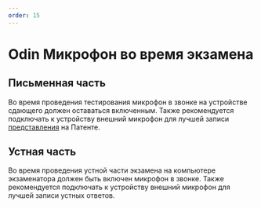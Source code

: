 ```yaml
---
order: 15
---
```


# Odin Микрофон во время экзамена

## Письменная часть

Во время проведения тестирования  микрофон в звонке на устройстве сдающего должен оставаться включенным. Также рекомендуется подключать к устройству внешний микрофон для лучшей записи [представления](../rekomendacii/obrazec-videovizitki-pered-startom-ustnoi-chasti-ekzamena.md) на Патенте.

## Устная часть

Во время проведения устной части экзамена на компьютере экзаменатора должен быть включен микрофон в звонке. Также рекомендуется подключать к устройству внешний микрофон для лучшей записи устных ответов.